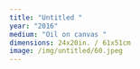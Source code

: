 ```yaml
---
title: "Untitled "
year: "2016"
medium: "Oil on canvas "
dimensions: 24x20in. / 61x51cm
image: /img/untitled/60.jpeg
---
```




